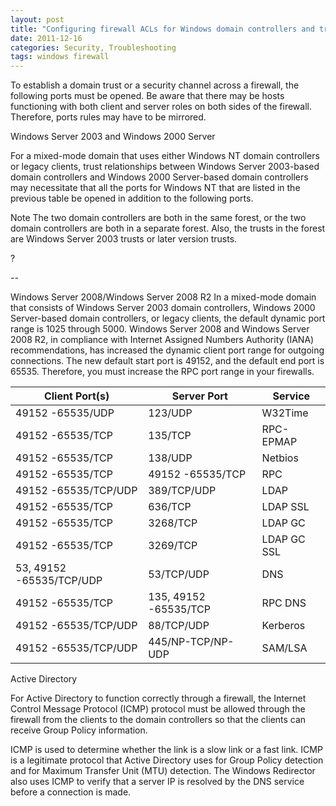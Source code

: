 ```yaml
---
layout: post
title: "Configuring firewall ACLs for Windows domain controllers and trust relationships"
date: 2011-12-16
categories: Security, Troubleshooting
tags: windows firewall
---
```


To establish a domain trust or a security channel across a firewall, the following ports must be opened. Be aware that there may be hosts functioning with both client and server roles on both sides of the firewall. Therefore, ports rules may have to be mirrored.

Windows Server 2003 and Windows 2000 Server

For a mixed-mode domain that uses either Windows NT domain controllers or legacy clients, trust relationships between Windows Server 2003-based domain controllers and Windows 2000 Server-based domain controllers may necessitate that all the ports for Windows NT that are listed in the previous table be opened in addition to the following ports.

Note The two domain controllers are both in the same forest, or the two domain controllers are both in a separate forest. Also, the trusts in the forest are Windows Server 2003 trusts or later version trusts.

?

--

Windows Server 2008/Windows Server 2008 R2
In a mixed-mode domain that consists of Windows Server 2003 domain controllers, Windows 2000 Server-based domain controllers, or legacy clients, the default dynamic port range is 1025 through 5000. Windows Server 2008 and Windows Server 2008 R2, in compliance with Internet Assigned Numbers Authority (IANA) recommendations, has increased the dynamic client port range for outgoing connections. The new default start port is 49152, and the default end port is 65535. Therefore, you must increase the RPC port range in your firewalls.

| Client Port(s)           | Server Port           | Service     | 
| ------------------------ | --------------------- | ----------- |
| 49152 -65535/UDP         | 123/UDP               | W32Time     |
| 49152 -65535/TCP	       | 135/TCP               | RPC-EPMAP   |
| 49152 -65535/TCP         | 138/UDP               | Netbios     |
| 49152 -65535/TCP         | 49152 -65535/TCP      | RPC         |
| 49152 -65535/TCP/UDP     | 389/TCP/UDP           | LDAP        |
| 49152 -65535/TCP         | 636/TCP               | LDAP SSL    |
| 49152 -65535/TCP         | 3268/TCP              | LDAP GC     |
| 49152 -65535/TCP         | 3269/TCP              | LDAP GC SSL |
| 53, 49152 -65535/TCP/UDP | 53/TCP/UDP            | DNS         |
| 49152 -65535/TCP         | 135, 49152 -65535/TCP | RPC DNS     |
| 49152 -65535/TCP/UDP     | 88/TCP/UDP            | Kerberos    |
| 49152 -65535/TCP/UDP     | 445/NP-TCP/NP-UDP     | SAM/LSA     |

Active Directory

For Active Directory to function correctly through a firewall, the Internet Control Message Protocol (ICMP) protocol must be allowed through the firewall from the clients to the domain controllers so that the clients can receive Group Policy information.

ICMP is used to determine whether the link is a slow link or a fast link. ICMP is a legitimate protocol that Active Directory uses for Group Policy detection and for Maximum Transfer Unit (MTU) detection. The Windows Redirector also uses ICMP to verify that a server IP is resolved by the DNS service before a connection is made.